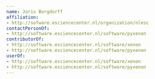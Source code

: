 ```yaml
---
name: Joris Borgdorff
affiliation:
- http://sofware.esciencecenter.nl/organization/nlesc
contactPersonOf:
- http://software.esciencecenter.nl/software/pyxenon
contributorOf:
- http://software.esciencecenter.nl/software/xenon
- http://software.esciencecenter.nl/software/pyxenon
userOf:
- http://software.esciencecenter.nl/software/xenon
- http://software.esciencecenter.nl/software/pyxenon
---
```

